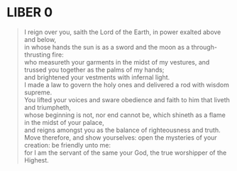 # LIBER 0

> I reign over you, saith the Lord of the Earth, in power exalted above and below,  
> in whose hands the sun is as a sword and the moon as a through-thrusting fire:  
> who measureth your garments in the midst of my vestures, and trussed you together as the palms of my hands;  
> and brightened your vestments with infernal light.  
> I made a law to govern the holy ones and delivered a rod with wisdom supreme.  
> You lifted your voices and sware obedience and faith to him that liveth and triumpheth,  
> whose beginning is not, nor end cannot be, which shineth as a flame in the midst of your palace,  
> and reigns amongst you as the balance of righteousness and truth.  
> Move therefore, and show yourselves: open the mysteries of your creation: be friendly unto me:  
> for I am the servant of the same your God, the true worshipper of the Highest.  
